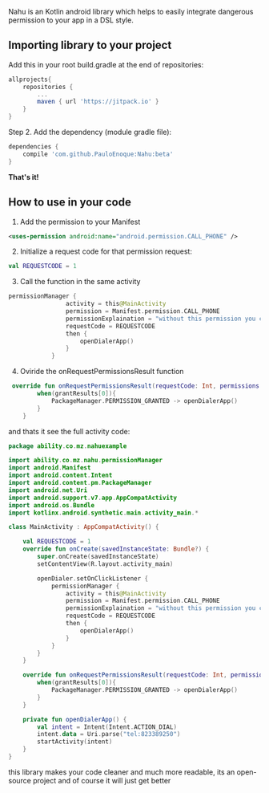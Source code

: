 Nahu is an Kotlin android library which helps to easily integrate dangerous permission to your app in a DSL style.

## Importing library to your project
Add this in your root build.gradle at the end of repositories:
``` gradle
allprojects{
    repositories {
        ...
        maven { url 'https://jitpack.io' }
    }
}
```
Step 2. Add the dependency (module gradle file):
```gradle
dependencies {
    compile 'com.github.PauloEnoque:Nahu:beta'
}
```
**That's it!**

## How to use in your code
1. Add the permission to your Manifest
```xml
<uses-permission android:name="android.permission.CALL_PHONE" />
```
2. Initialize a request code for that permission request:
```kotlin
val REQUESTCODE = 1
```
3. Call the function in the same activity
```kotlin
permissionManager {
                activity = this@MainActivity
                permission = Manifest.permission.CALL_PHONE
                permissionExplaination = "without this permission you cant call anyone"
                requestCode = REQUESTCODE
                then {
                    openDialerApp()
                }
            }
```

4. Oviride the onRequestPermissionsResult function
```kotlin
 override fun onRequestPermissionsResult(requestCode: Int, permissions: Array<out String>, grantResults: IntArray) {
        when(grantResults[0]){
            PackageManager.PERMISSION_GRANTED -> openDialerApp()
        }
    }
```
and thats it
see the full activity code:
```kotlin
package ability.co.mz.nahuexample

import ability.co.mz.nahu.permissionManager
import android.Manifest
import android.content.Intent
import android.content.pm.PackageManager
import android.net.Uri
import android.support.v7.app.AppCompatActivity
import android.os.Bundle
import kotlinx.android.synthetic.main.activity_main.*

class MainActivity : AppCompatActivity() {

    val REQUESTCODE = 1
    override fun onCreate(savedInstanceState: Bundle?) {
        super.onCreate(savedInstanceState)
        setContentView(R.layout.activity_main)

        openDialer.setOnClickListener {
            permissionManager {
                activity = this@MainActivity
                permission = Manifest.permission.CALL_PHONE
                permissionExplaination = "without this permission you cant call anyone"
                requestCode = REQUESTCODE
                then {
                    openDialerApp()
                }
            }
        }
    }

    override fun onRequestPermissionsResult(requestCode: Int, permissions: Array<out String>, grantResults: IntArray) {
        when(grantResults[0]){
            PackageManager.PERMISSION_GRANTED -> openDialerApp()
        }
    }

    private fun openDialerApp() {
        val intent = Intent(Intent.ACTION_DIAL)
        intent.data = Uri.parse("tel:823389250")
        startActivity(intent)
    }
}
```
this library makes your code cleaner and much more readable, its an open-source project and of course it will just get better

